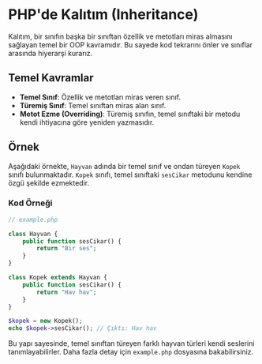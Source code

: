 # PHP'de Kalıtım (Inheritance)

Kalıtım, bir sınıfın başka bir sınıftan özellik ve metotları miras almasını sağlayan temel bir OOP kavramıdır. Bu sayede kod tekrarını önler ve sınıflar arasında hiyerarşi kurarız.

## Temel Kavramlar

- **Temel Sınıf**: Özellik ve metotları miras veren sınıf.
- **Türemiş Sınıf**: Temel sınıftan miras alan sınıf.
- **Metot Ezme (Overriding)**: Türemiş sınıfın, temel sınıftaki bir metodu kendi ihtiyacına göre yeniden yazmasıdır.

## Örnek

Aşağıdaki örnekte, `Hayvan` adında bir temel sınıf ve ondan türeyen `Kopek` sınıfı bulunmaktadır. `Kopek` sınıfı, temel sınıftaki `sesCikar` metodunu kendine özgü şekilde ezmektedir.

### Kod Örneği

```php
// example.php

class Hayvan {
    public function sesCikar() {
        return "Bir ses";
    }
}

class Kopek extends Hayvan {
    public function sesCikar() {
        return "Hav hav";
    }
}

$kopek = new Kopek();
echo $kopek->sesCikar(); // Çıktı: Hav hav
```

Bu yapı sayesinde, temel sınıftan türeyen farklı hayvan türleri kendi seslerini tanımlayabilirler. Daha fazla detay için `example.php` dosyasına bakabilirsiniz.